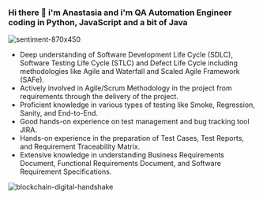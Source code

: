   ### Hi there 👋 i'm Anastasia and i'm QA Automation Engineer coding in Python, JavaScript and a bit of Java 
  ![sentiment-870x450](https://user-images.githubusercontent.com/106053124/171986413-92db32fa-3bb6-417e-a4de-a7633142704a.jpeg)
- Deep understanding of Software Development Life Cycle (SDLC), Software Testing Life Cycle (STLC) and Defect Life Cycle including methodologies like Agile   and Waterfall and Scaled Agile Framework (SAFe).
- Actively involved in Agile/Scrum Methodology in the project from requirements through the delivery of the project.
- Proficient knowledge in various types of testing like Smoke, Regression, Sanity, and End-to-End. 
- Good hands-on experience on test management and bug tracking tool JIRA.
- Hands-on experience in the preparation of Test Cases, Test Reports, and Requirement Traceability Matrix.
- Extensive knowledge in understanding Business Requirements Document, Functional Requirements Document, and Software Requirement Specifications.

![blockchain-digital-handshake](https://user-images.githubusercontent.com/106053124/171986452-82ff05f9-eadc-4e7f-9e3b-d794f2b7c810.jpeg)
